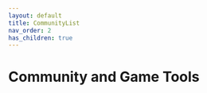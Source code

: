 ```yaml
---
layout: default
title: CommunityList
nav_order: 2
has_children: true
---
```

# Community and Game Tools

